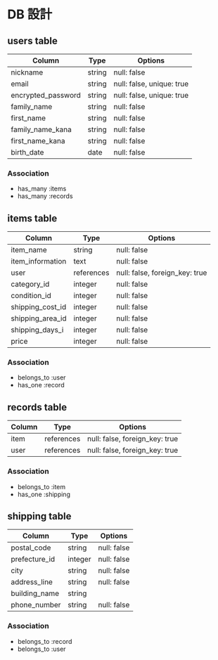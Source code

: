 # DB 設計

## users table

| Column             | Type                | Options                   |
|--------------------|---------------------|---------------------------|
| nickname           | string              | null: false               |
| email              | string              | null: false, unique: true |
| encrypted_password | string              | null: false, unique: true |
| family_name        | string              | null: false               |
| first_name         | string              | null: false               |
| family_name_kana   | string              | null: false               |
| first_name_kana    | string              | null: false               |
| birth_date         | date                | null: false               |

### Association

* has_many :items
* has_many :records

## items table

| Column                              | Type       | Options                               |
|-------------------------------------|------------|---------------------------------------|
| item_name                           | string     | null: false                           |
| item_information                    | text       | null: false                           |
| user                                | references | null: false, foreign_key: true        |
| category_id                         | integer     | null: false                           |
| condition_id                        | integer    | null: false                           |
| shipping_cost_id                    | integer    | null: false                           |
| shipping_area_id                    | integer    | null: false                           |
| shipping_days_i                     | integer    | null: false                           |
| price                               | integer    | null: false                           |


### Association

- belongs_to :user
- has_one :record

## records table

| Column           | Type       | Options                        |
|------------------|------------|--------------------------------|
| item             | references | null: false, foreign_key: true |
| user             | references | null: false, foreign_key: true |

### Association

- belongs_to :item
- has_one :shipping

## shipping table

| Column          | Type       | Options                        |
|-----------------|------------|--------------------------------|
| postal_code     | string     | null: false                    |
| prefecture_id   | integer    | null: false                    |
| city            | string     | null: false                    |
| address_line    | string     | null: false                    |
| building_name   | string     |                                |
| phone_number    | string     | null: false                    |

### Association

- belongs_to :record
- belongs_to :user
